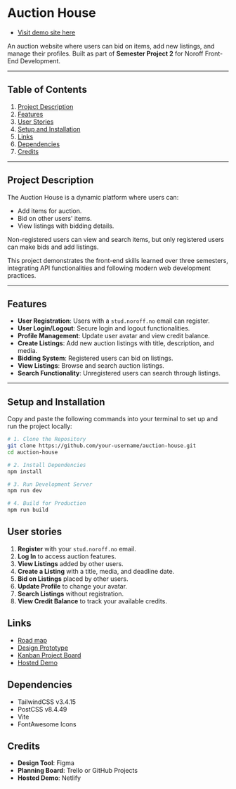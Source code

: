 # Auction House
- [Visit demo site here](https://panida287-auction-house.netlify.app/)

An auction website where users can bid on items, add new listings, and manage their profiles. Built as part of **Semester Project 2** for Noroff Front-End Development.

---

## Table of Contents
1. [Project Description](#project-description)
2. [Features](#features)
3. [User Stories](#user-stories)
4. [Setup and Installation](#setup-and-installation)
5. [Links](#links)
6. [Dependencies](#dependencies)
7. [Credits](#credits)

---

## Project Description

The Auction House is a dynamic platform where users can:
- Add items for auction.
- Bid on other users' items.
- View listings with bidding details.

Non-registered users can view and search items, but only registered users can make bids and add listings.

This project demonstrates the front-end skills learned over three semesters, integrating API functionalities and following modern web development practices.

---

## Features

- **User Registration**: Users with a `stud.noroff.no` email can register.
- **User Login/Logout**: Secure login and logout functionalities.
- **Profile Management**: Update user avatar and view credit balance.
- **Create Listings**: Add new auction listings with title, description, and media.
- **Bidding System**: Registered users can bid on listings.
- **View Listings**: Browse and search auction listings.
- **Search Functionality**: Unregistered users can search through listings.

---

## Setup and Installation

Copy and paste the following commands into your terminal to set up and run the project locally:

```bash
# 1. Clone the Repository
git clone https://github.com/your-username/auction-house.git
cd auction-house

# 2. Install Dependencies
npm install

# 3. Run Development Server
npm run dev

# 4. Build for Production
npm run build
```
## User stories

1. **Register** with your `stud.noroff.no` email.
2. **Log In** to access auction features.
3. **View Listings** added by other users.
4. **Create a Listing** with a title, media, and deadline date.
5. **Bid on Listings** placed by other users.
6. **Update Profile** to change your avatar.
7. **Search Listings** without registration.
8. **View Credit Balance** to track your available credits.

## Links
- [Road map](https://github.com/users/Panida287/projects/9/views/2)
- [Design Prototype](https://www.figma.com/design/AVd4tgBLBIL8pks46fZbDU/Auction-house?node-id=1-55&p=f&t=G73h9lyV41ErsGoD-0)
- [Kanban Project Board](https://github.com/users/Panida287/projects/9/views/1)
- [Hosted Demo](https://panida287-auction-house.netlify.app/)

## Dependencies
- TailwindCSS v3.4.15
- PostCSS v8.4.49
- Vite
- FontAwesome Icons

## Credits
- **Design Tool**: Figma
- **Planning Board**: Trello or GitHub Projects
- **Hosted Demo**: Netlify
